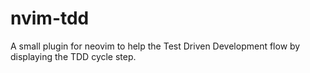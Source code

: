 # nvim-tdd
A small plugin for neovim to help the Test Driven Development flow by displaying the TDD cycle step.
